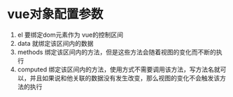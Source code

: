 # vue对象配置参数

1. el  要绑定dom元素作为 vue的控制区间
2. data  就绑定该区间内的数据
3. methods 绑定该区间内的方法，但是这些方法会随着视图的变化而不断的执行
4. computed 绑定该区间内的方法，使用方式不需要调用该方法，写方法名就可以，并且如果说和他关联的数据没有发生改变，那么视图的变化不会触发该方法的执行
